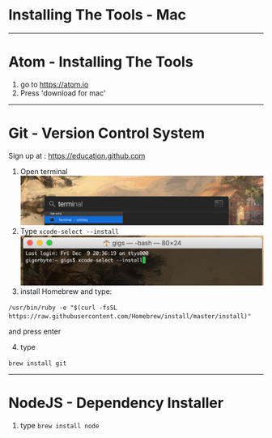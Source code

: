 # Installing The Tools - Mac

---

# Atom - Installing The Tools 

1. go to https://atom.io
2. Press 'download for mac'

---
# Git - Version Control System

Sign up at : https://education.github.com

1. Open terminal
![Open Terminal](./imgs/mac_term_search.png)
2. Type ```xcode-select --install```
![Xcode Install](./imgs/mac_xcode_select.png)
3. install Homebrew and type:

 ```/usr/bin/ruby -e "$(curl -fsSL https://raw.githubusercontent.com/Homebrew/install/master/install)"``` 

and press enter

4. type 

```brew install git```

---
# NodeJS - Dependency Installer

1. type ```brew install node```
